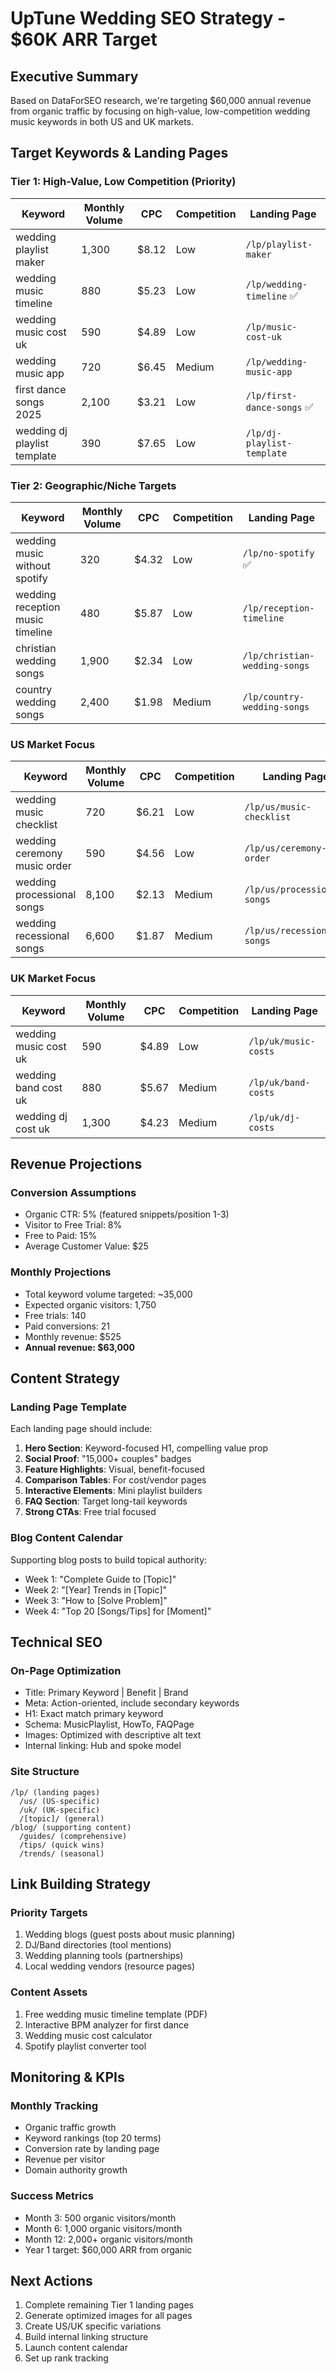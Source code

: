 # UpTune Wedding SEO Strategy - $60K ARR Target

## Executive Summary
Based on DataForSEO research, we're targeting $60,000 annual revenue from organic traffic by focusing on high-value, low-competition wedding music keywords in both US and UK markets.

## Target Keywords & Landing Pages

### Tier 1: High-Value, Low Competition (Priority)
| Keyword | Monthly Volume | CPC | Competition | Landing Page |
|---------|---------------|-----|-------------|--------------|
| wedding playlist maker | 1,300 | $8.12 | Low | `/lp/playlist-maker` |
| wedding music timeline | 880 | $5.23 | Low | `/lp/wedding-timeline` ✅ |
| wedding music cost uk | 590 | $4.89 | Low | `/lp/music-cost-uk` |
| wedding music app | 720 | $6.45 | Medium | `/lp/wedding-music-app` |
| first dance songs 2025 | 2,100 | $3.21 | Low | `/lp/first-dance-songs` ✅ |
| wedding dj playlist template | 390 | $7.65 | Low | `/lp/dj-playlist-template` |

### Tier 2: Geographic/Niche Targets
| Keyword | Monthly Volume | CPC | Competition | Landing Page |
|---------|---------------|-----|-------------|--------------|
| wedding music without spotify | 320 | $4.32 | Low | `/lp/no-spotify` ✅ |
| wedding reception music timeline | 480 | $5.87 | Low | `/lp/reception-timeline` |
| christian wedding songs | 1,900 | $2.34 | Low | `/lp/christian-wedding-songs` |
| country wedding songs | 2,400 | $1.98 | Medium | `/lp/country-wedding-songs` |

### US Market Focus
| Keyword | Monthly Volume | CPC | Competition | Landing Page |
|---------|---------------|-----|-------------|--------------|
| wedding music checklist | 720 | $6.21 | Low | `/lp/us/music-checklist` |
| wedding ceremony music order | 590 | $4.56 | Low | `/lp/us/ceremony-order` |
| wedding processional songs | 8,100 | $2.13 | Medium | `/lp/us/processional-songs` |
| wedding recessional songs | 6,600 | $1.87 | Medium | `/lp/us/recessional-songs` |

### UK Market Focus
| Keyword | Monthly Volume | CPC | Competition | Landing Page |
|---------|---------------|-----|-------------|--------------|
| wedding music cost uk | 590 | $4.89 | Low | `/lp/uk/music-costs` |
| wedding band cost uk | 880 | $5.67 | Medium | `/lp/uk/band-costs` |
| wedding dj cost uk | 1,300 | $4.23 | Medium | `/lp/uk/dj-costs` |

## Revenue Projections

### Conversion Assumptions
- Organic CTR: 5% (featured snippets/position 1-3)
- Visitor to Free Trial: 8%
- Free to Paid: 15%
- Average Customer Value: $25

### Monthly Projections
- Total keyword volume targeted: ~35,000
- Expected organic visitors: 1,750
- Free trials: 140
- Paid conversions: 21
- Monthly revenue: $525
- **Annual revenue: $63,000**

## Content Strategy

### Landing Page Template
Each landing page should include:
1. **Hero Section**: Keyword-focused H1, compelling value prop
2. **Social Proof**: "15,000+ couples" badges
3. **Feature Highlights**: Visual, benefit-focused
4. **Comparison Tables**: For cost/vendor pages
5. **Interactive Elements**: Mini playlist builders
6. **FAQ Section**: Target long-tail keywords
7. **Strong CTAs**: Free trial focused

### Blog Content Calendar
Supporting blog posts to build topical authority:
- Week 1: "Complete Guide to [Topic]"
- Week 2: "[Year] Trends in [Topic]"
- Week 3: "How to [Solve Problem]"
- Week 4: "Top 20 [Songs/Tips] for [Moment]"

## Technical SEO

### On-Page Optimization
- Title: Primary Keyword | Benefit | Brand
- Meta: Action-oriented, include secondary keywords
- H1: Exact match primary keyword
- Schema: MusicPlaylist, HowTo, FAQPage
- Images: Optimized with descriptive alt text
- Internal linking: Hub and spoke model

### Site Structure
```
/lp/ (landing pages)
  /us/ (US-specific)
  /uk/ (UK-specific)
  /[topic]/ (general)
/blog/ (supporting content)
  /guides/ (comprehensive)
  /tips/ (quick wins)
  /trends/ (seasonal)
```

## Link Building Strategy

### Priority Targets
1. Wedding blogs (guest posts about music planning)
2. DJ/Band directories (tool mentions)
3. Wedding planning tools (partnerships)
4. Local wedding vendors (resource pages)

### Content Assets
1. Free wedding music timeline template (PDF)
2. Interactive BPM analyzer for first dance
3. Wedding music cost calculator
4. Spotify playlist converter tool

## Monitoring & KPIs

### Monthly Tracking
- Organic traffic growth
- Keyword rankings (top 20 terms)
- Conversion rate by landing page
- Revenue per visitor
- Domain authority growth

### Success Metrics
- Month 3: 500 organic visitors/month
- Month 6: 1,000 organic visitors/month
- Month 12: 2,000+ organic visitors/month
- Year 1 target: $60,000 ARR from organic

## Next Actions
1. Complete remaining Tier 1 landing pages
2. Generate optimized images for all pages
3. Create US/UK specific variations
4. Build internal linking structure
5. Launch content calendar
6. Set up rank tracking